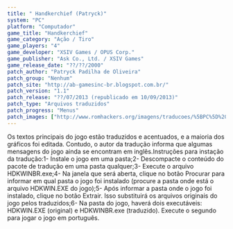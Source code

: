 ```yaml
---
title: " Handkerchief (Patryck)"
system: "PC"
platform: "Computador"
game_title: "Handkerchief"
game_category: "Ação / Tiro"
game_players: "4"
game_developer: "XSIV Games / OPUS Corp."
game_publisher: "Ask Co., Ltd. / XSIV Games"
game_release_date: "??/??/2000"
patch_author: "Patryck Padilha de Oliveira"
patch_group: "Nenhum"
patch_site: "http://ab-gamesinc-br.blogspot.com.br/"
patch_version: "1.1"
patch_release: "??/07/2013 (republicado em 10/09/2013)"
patch_type: "Arquivos traduzidos"
patch_progress: "Menus"
patch_images: ["http://www.romhackers.org/imagens/traducoes/%5BPC%5D%20Handkerchief%20-%20Patryck%20-%201.jpg","http://www.romhackers.org/imagens/traducoes/%5BPC%5D%20Handkerchief%20-%20Patryck%20-%202.jpg","http://www.romhackers.org/imagens/traducoes/%5BPC%5D%20Handkerchief%20-%20Patryck%20-%203.jpg"]
---
```

Os textos principais do jogo estão traduzidos e acentuados, e a maioria dos gráficos foi editada. Contudo, o autor da tradução informa que algumas mensagens do jogo ainda se encontram em inglês.Instruções para instação da tradução:1- Instale o jogo em uma pasta;2- Descompacte o conteúdo do pacote de tradução em uma pasta qualquer;3- Execute o arquivo HDKWINBR.exe;4- Na janela que será aberta, clique no botão Procurar para informar em qual pasta o jogo foi instalado (procure a pasta onde está o arquivo HDKWIN.EXE do jogo);5- Após informar a pasta onde o jogo foi instalado, clique no botão Extrair. Isso substituirá os arquivos originais do jogo pelos traduzidos;6- Na pasta do jogo, haverá dois executáveis: HDKWIN.EXE (original) e HDKWINBR.exe (traduzido). Execute o segundo para jogar o jogo em português.